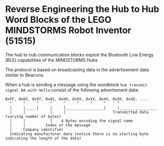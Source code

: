 # Reverse Engineering the Hub to Hub Word Blocks of the LEGO MINDSTORMS Robot Inventor (51515)

The hub to hub communication blocks exploit the Bluetooth Low Energy (BLE) capabilities of the MINDSTORMS Hubs

The protocol is based on broadcasting data in the advertisement data similar to Beacons. 

When a hub is sending a message using the wordblock `hub transmit signal AA with Hello` consist of the following advertisment data:

```
0xFF, 0x03, 0x97, 0x01, 0xXX, 0xXX, 0xXX, 0xXX, 0xXX, 0xXX, ....
  ^     ^     ^     ^     ^     ^     ^     ^     ^
  |     |_____|     |     |_________________|     |_________________
  |     |           |     |                     Transmitted data (varying number of bytes)
  |     |           |    4 Bytes encoding the signal name
  |     |         Index of the message
  |     Company identifier
  Indicating manufacturer data (notice there is no starting byte indicating the length of the data)
  ```
